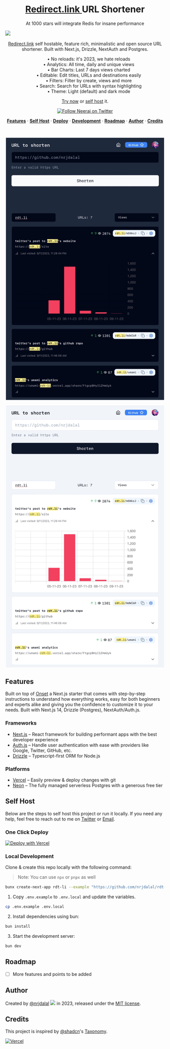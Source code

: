 <a href="https://nextjs.org">
  <h1 align="center">
   <a href="https://rdt.li/site" tardet="_blank">
    Redirect.link
   </a>
   URL Shortener
  </h1>
</a>

<p align="center">At 1000 stars will integrate Redis for insane performance</p>

![](https://rdt.li/gh-repo-visits-rdt-li)

<p align="center">
  <a href="https://rdt.li/site" tardet="_blank">Redirect.link</a> self hostable, feature rich, minimalistic and open source URL shortener. Built with Next.js, Drizzle, NextAuth and Postgres.
</p>

<ul style="list-style-type: none; text-align: center;">
  <li>• No reloads: it's 2023, we hate reloads</li>
  <li>• Analytics: All time, daily and unique views</li>
  <li>• Bar Charts: Last 7 days views charted</li>
  <li>• Editable: Edit titles, URLs and destinations easily</li>
  <li>• Filters: Filter by create, views and more</li>
  <li>• Search: Search for URLs with syntax highlighting</li>
  <li>• Theme: Light (default) and dark mode</li>
</ul>

<p align="center"><a href="https://rdt.li/site" tardet="_blank">Try now</a> or <a href="#one-click-deploy">self host</a> it.</p>

<p align="center">
  <a href="https://rdt.li/x-nrjdalal">
    <img src="https://img.shields.io/twitter/follow/nrjdalal_com?style=flat&label=nrjdalal_com&logo=twitter&color=0bf&logoColor=fff" alt="Follow Neeraj on Twitter" />
  </a>
</p>

<p align="center">
  <a href="#features"><strong>Features</strong></a> ·
  <a href="#self-host"><strong>Self Host</strong></a> ·
  <a href="#one-click-deploy"><strong>Deploy</strong></a> ·
  <a href="#local-development"><strong>Development</strong></a> ·
  <a href="#roadmap"><strong>Roadmap</strong></a> ·
  <a href="#author"><strong>Author</strong></a> ·
  <a href="#credits"><strong>Credits</strong></a>
</p>

<br/>

<p align="center">
  <a href="https://rdt.li/site" target="_black">
    <img src="/public/0EA159B0-B054-4037-AF22-00F4C9FD9B7E.jpeg" alt="rdt.li dashboard example" width="500" />
  </a>
</p>

<p align="center">
  <a href="https://rdt.li/site" target="_black">
    <img src="public/ABA1DFD8-2816-4509-8691-DF95F7D82EB6.jpeg" alt="rdt.li dashboard example" width="500" />
  </a>
</p>

<!-- <p align="center">
  <a href="https://rdt.li/site" target="_black">
    <img src="/public/demo.jpeg" alt="rdt.li dashboard example" width="500" />
  </a>
</p> -->

<!-- About: An open source Next.js bare starter with step-by-step instructions if required. Built with Next.js 14, Drizzle (Postgres), NextAuth/Auth.js. -->
<!-- Keywords: drizzle neondb nextauthjs nextjs postgres shadcn tailwindcss typescript vercel -->

## Features

Built on top of [Onset](https://onset.vercel.app) a Next.js starter that comes with step-by-step instructions to understand how everything works, easy for both beginners and experts alike and giving you the confidence to customize it to your needs. Built with Next.js 14, Drizzle (Postgres), NextAuth/Auth.js.

### Frameworks

- [Next.js](https://nextjs.org/) – React framework for building performant apps with the best developer experience
- [Auth.js](https://authjs.dev/) – Handle user authentication with ease with providers like Google, Twitter, GitHub, etc.
- [Drizzle](https://orm.drizzle.team/) – Typescript-first ORM for Node.js

### Platforms

- [Vercel](https://vercel.com/) – Easily preview & deploy changes with git
- [Neon](https://neon.tech/) – The fully managed serverless Postgres with a generous free tier

## Self Host

Below are the steps to self host this project or run it locally.
If you need any help, feel free to reach out to me on [Twitter](https://twitter.com/x-nrjdalal) or [Email](mailto:rdt.li@nrjdalal.com).

### One Click Deploy

[![Deploy with Vercel](https://vercel.com/button)](https://vercel.com/new/clone?repository-url=https%3A%2F%2Fgithub.com%2Fnrjdalal%2Frdt-li&env=NEXT_PUBLIC_APP_URL,POSTGRES_URL,NEXTAUTH_SECRET,GOOGLE_CLIENT_ID,GOOGLE_CLIENT_SECRET&project-name=rdt-li-by-nrjdalal&repository-name=rdt-li-by-nrjdalal)

### Local Development

Clone & create this repo locally with the following command:

> Note: You can use `npx` or `pnpx` as well

```sh
bunx create-next-app rdt-li --example "https://github.com/nrjdalal/rdt-li"
```

1. Copy `.env.example` to `.env.local` and update the variables.

```sh
cp .env.example .env.local
```

2. Install dependencies using bun:

```sh
bun install
```

3. Start the development server:

```sh
bun dev
```

## Roadmap

- [ ] More features and points to be added

## Author

Created by [@nrjdalal](https://twitter.com/x-nrjdalal) ![](https://rdt.li/gh-repo-visits-rdt-li) in 2023, released under the [MIT license](https://github.com/nrjdalal/onset/blob/main/LICENSE.md).

## Credits

This project is inspired by [@shadcn](https://twitter.com/shadcn)'s [Taxonomy](https://github.com/shadcn-ui/taxonomy).

[![Vercel](https://images.ctfassets.net/e5382hct74si/78Olo8EZRdUlcDUFQvnzG7/fa4cdb6dc04c40fceac194134788a0e2/1618983297-powered-by-vercel.svg)](https://vercel.com)
